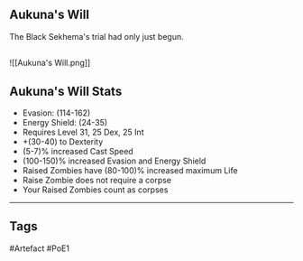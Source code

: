 ## Aukuna's Will
The Black Sekhema's trial had only just begun.
##
![[Aukuna's Will.png]]
## Aukuna's Will Stats
- Evasion: (114-162)
- Energy Shield: (24-35)
- Requires Level 31, 25 Dex, 25 Int
- +(30-40) to Dexterity
- (5-7)% increased Cast Speed
- (100-150)% increased Evasion and Energy Shield
- Raised Zombies have (80-100)% increased maximum Life
- Raise Zombie does not require a corpse
- Your Raised Zombies count as corpses


---
## Tags
#Artefact
#PoE1